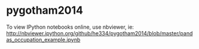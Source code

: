 pygotham2014
============
To view IPython notebooks online, use nbviewer, ie:
http://nbviewer.ipython.org/github/he334/pygotham2014/blob/master/pandas_occupation_example.ipynb

